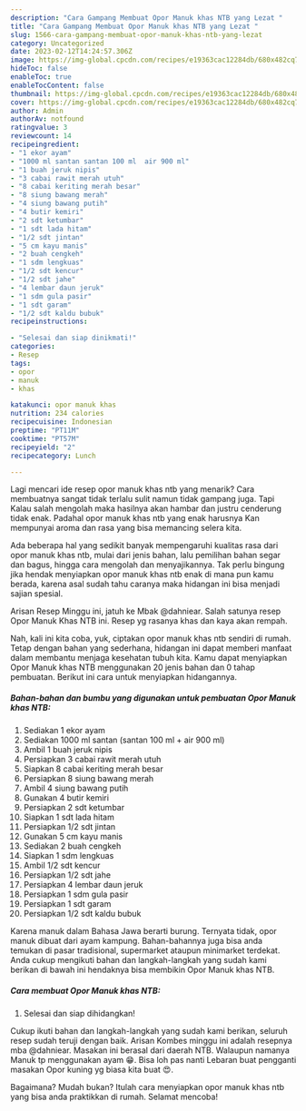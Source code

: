 ```yaml
---
description: "Cara Gampang Membuat Opor Manuk khas NTB yang Lezat "
title: "Cara Gampang Membuat Opor Manuk khas NTB yang Lezat "
slug: 1566-cara-gampang-membuat-opor-manuk-khas-ntb-yang-lezat
category: Uncategorized
date: 2023-02-12T14:24:57.306Z
image: https://img-global.cpcdn.com/recipes/e19363cac12284db/680x482cq70/opor-manuk-khas-ntb-foto-resep-utama.jpg
hideToc: false
enableToc: true
enableTocContent: false
thumbnail: https://img-global.cpcdn.com/recipes/e19363cac12284db/680x482cq70/opor-manuk-khas-ntb-foto-resep-utama.jpg
cover: https://img-global.cpcdn.com/recipes/e19363cac12284db/680x482cq70/opor-manuk-khas-ntb-foto-resep-utama.jpg
author: Admin
authorAv: notfound
ratingvalue: 3
reviewcount: 14
recipeingredient:
- "1 ekor ayam"
- "1000 ml santan santan 100 ml  air 900 ml"
- "1 buah jeruk nipis"
- "3 cabai rawit merah utuh"
- "8 cabai keriting merah besar"
- "8 siung bawang merah"
- "4 siung bawang putih"
- "4 butir kemiri"
- "2 sdt ketumbar"
- "1 sdt lada hitam"
- "1/2 sdt jintan"
- "5 cm kayu manis"
- "2 buah cengkeh"
- "1 sdm lengkuas"
- "1/2 sdt kencur"
- "1/2 sdt jahe"
- "4 lembar daun jeruk"
- "1 sdm gula pasir"
- "1 sdt garam"
- "1/2 sdt kaldu bubuk"
recipeinstructions:

- "Selesai dan siap dinikmati!"
categories:
- Resep
tags:
- opor
- manuk
- khas

katakunci: opor manuk khas 
nutrition: 234 calories
recipecuisine: Indonesian
preptime: "PT11M"
cooktime: "PT57M"
recipeyield: "2"
recipecategory: Lunch

---
```



Lagi mencari ide resep opor manuk khas ntb yang menarik? Cara membuatnya sangat tidak terlalu sulit namun tidak gampang juga. Tapi Kalau salah mengolah maka hasilnya akan hambar dan justru cenderung tidak enak. Padahal opor manuk khas ntb yang enak harusnya Kan mempunyai aroma dan rasa yang bisa memancing selera kita.


Ada beberapa hal yang sedikit banyak mempengaruhi kualitas rasa dari opor manuk khas ntb, mulai dari jenis bahan, lalu pemilihan bahan segar dan bagus, hingga cara mengolah dan menyajikannya. Tak perlu bingung jika hendak menyiapkan opor manuk khas ntb enak di mana pun kamu berada, karena asal sudah tahu caranya maka hidangan ini bisa menjadi sajian spesial.

Arisan Resep Minggu ini, jatuh ke Mbak @dahniear. Salah satunya resep Opor Manuk Khas NTB ini. Resep yg rasanya khas dan kaya akan rempah.


Nah, kali ini kita coba, yuk, ciptakan opor manuk khas ntb sendiri di rumah. Tetap dengan bahan yang sederhana, hidangan ini dapat memberi manfaat dalam membantu menjaga kesehatan tubuh kita. Kamu dapat menyiapkan Opor Manuk khas NTB menggunakan 20 jenis bahan dan 0 tahap pembuatan. Berikut ini cara untuk menyiapkan hidangannya.

<!--inarticleads1-->

##### Bahan-bahan dan bumbu yang digunakan untuk pembuatan Opor Manuk khas NTB:

1. Sediakan 1 ekor ayam
1. Sediakan 1000 ml santan (santan 100 ml + air 900 ml)
1. Ambil 1 buah jeruk nipis
1. Persiapkan 3 cabai rawit merah utuh
1. Siapkan 8 cabai keriting merah besar
1. Persiapkan 8 siung bawang merah
1. Ambil 4 siung bawang putih
1. Gunakan 4 butir kemiri
1. Persiapkan 2 sdt ketumbar
1. Siapkan 1 sdt lada hitam
1. Persiapkan 1/2 sdt jintan
1. Gunakan 5 cm kayu manis
1. Sediakan 2 buah cengkeh
1. Siapkan 1 sdm lengkuas
1. Ambil 1/2 sdt kencur
1. Persiapkan 1/2 sdt jahe
1. Persiapkan 4 lembar daun jeruk
1. Persiapkan 1 sdm gula pasir
1. Persiapkan 1 sdt garam
1. Persiapkan 1/2 sdt kaldu bubuk


Karena manuk dalam Bahasa Jawa berarti burung. Ternyata tidak, opor manuk dibuat dari ayam kampung. Bahan-bahannya juga bisa anda temukan di pasar tradisional, supermarket ataupun minimarket terdekat. Anda cukup mengikuti bahan dan langkah-langkah yang sudah kami berikan di bawah ini hendaknya bisa membikin Opor Manuk khas NTB. 

<!--inarticleads2-->

##### Cara membuat Opor Manuk khas NTB:


1. Selesai dan siap dihidangkan!

Cukup ikuti bahan dan langkah-langkah yang sudah kami berikan, seluruh resep sudah teruji dengan baik. Arisan Kombes minggu ini adalah resepnya mba @dahniear. Masakan ini berasal dari daerah NTB. Walaupun namanya Manuk tp menggunakan ayam 😁. Bisa loh pas nanti Lebaran buat pengganti masakan Opor kuning yg biasa kita buat 😍. 

Bagaimana? Mudah bukan? Itulah cara menyiapkan opor manuk khas ntb yang bisa anda praktikkan di rumah. Selamat mencoba!
